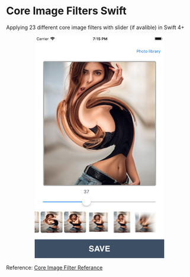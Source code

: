 # Core Image Filters Swift
Applying 23 different core image filters with slider (if avalible) in Swift 4+

<div align="center">
<img src="https://github.com/Coder-ACJHP/CoreImageFilters/blob/master/Screen-Shot.png" width="350" height="600">
</div>

Reference: <a href="https://developer.apple.com/library/archive/documentation/GraphicsImaging/Reference/CoreImageFilterReference/index.html">Core Image Filter Referance</a>

